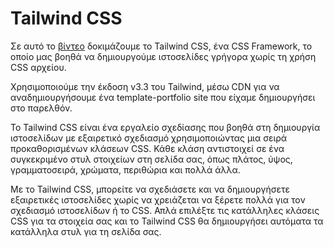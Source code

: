 # Tailwind CSS
Σε αυτό το [βίντεο]() δοκιμάζουμε το Tailwind CSS, ένα CSS Framework, το οποίο μας βοηθά να δημιουργούμε ιστοσελίδες γρήγορα χωρίς τη χρήση CSS αρχείου.

Χρησιμοποιούμε την έκδοση v3.3 του Tailwind, μέσω CDN για να αναδημιουργήσουμε ένα template-portfolio site που είχαμε δημιουργήσει στο παρελθόν.

Το Tailwind CSS είναι ένα εργαλείο σχεδίασης που βοηθά στη δημιουργία ιστοσελίδων με εξαιρετικό σχεδιασμό χρησιμοποιώντας μια σειρά προκαθορισμένων κλάσεων CSS. Κάθε κλάση αντιστοιχεί σε ένα συγκεκριμένο στυλ στοιχείων στη σελίδα σας, όπως πλάτος, ύψος, γραμματοσειρά, χρώματα, περιθώρια και πολλά άλλα.

Με το Tailwind CSS, μπορείτε να σχεδιάσετε και να δημιουργήσετε εξαιρετικές ιστοσελίδες χωρίς να χρειάζεται να ξέρετε πολλά για τον σχεδιασμό ιστοσελίδων ή το CSS. Απλά επιλέξτε τις κατάλληλες κλάσεις CSS για τα στοιχεία σας και το Tailwind CSS θα δημιουργήσει αυτόματα τα κατάλληλα στυλ για τη σελίδα σας.

